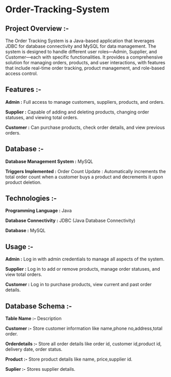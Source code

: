 # Order-Tracking-System

## Project Overview :-

The Order Tracking System is a Java-based application that leverages JDBC for database connectivity and MySQL for data management. The system is designed to handle different user roles—Admin, Supplier, and Customer—each with specific functionalities. It provides a comprehensive solution for managing orders, products, and user interactions, with features that include real-time order tracking, product management, and role-based access control.


## Features :-

**Admin :** Full access to manage customers, suppliers, products, and orders.

**Supplier :** Capable of adding and deleting products, changing order statuses, and viewing total orders.

**Customer :** Can purchase products, check order details, and view previous orders.



## Database :-

**Database Management System :**  MySQL

**Triggers Implemented :** Order Count Update : Automatically increments the total order count when a customer buys a product and decrements it upon product deletion.

## Technologies :-

**Programming Language :**  Java

**Database Connectivity :**  JDBC (Java Database Connectivity)

**Database :**  MySQL


## Usage :-

**Admin :** Log in with admin credentials to manage all aspects of the system.

**Supplier :** Log in to add or remove products, manage order statuses, and view total orders.

**Customer :** Log in to purchase products, view current and past order details.

## Database Schema :-

**Table Name :-**  Description
 
**Customer :-** Store customer information like name,phone no,address,total order.
 
**Orderdetails :-**	Store all order details like order id, customer id,product id, delivery date, order status.
 
**Product :-** Store product details like name, price,supplier id.
 
**Suplier :-** Stores supplier details.

